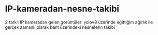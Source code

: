 # IP-kameradan-nesne-takibi
2 farklı IP kameradan gelen görüntüleri yolov8 üzerinde eğittiğim ağırlık ile gerçek zamanlı olarak bant üzerindeki nesnelerin takibi
